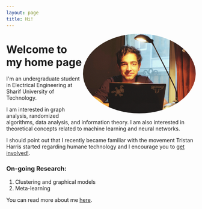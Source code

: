 ```yaml
---
layout: page
title: Hi!
---
```

 <a href="url"><img align="right" src="https://github.com/Magronox/Magronox.github.io/blob/master/images/A259.png?raw=true" height="auto" width="300" style="border-radius:50%"></a>

 Welcome to my home page
=============

I'm an undergraduate student in Electrical Engineering at Sharif University of Technology.

I am interested in graph analysis, randomized algorithms, data analysis, and information theory. I am also interested in theoretical concepts related to machine learning and neural networks.

I should point out that I recently became familiar with the movement Tristan Harris started regarding humane technology and I encourage you to [get involved!](https://www.humanetech.com/get-involved).


  <h3>On-going Research:</h3>
  
  1. Clustering and graphical models
  2. Meta-learning


  
You can read more about me [here](http://magronox.github.io/about).

